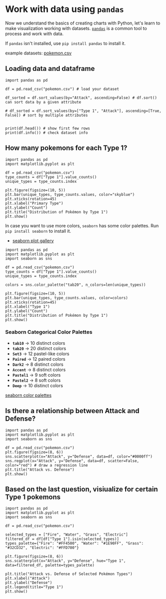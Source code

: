 # Work with data using `pandas`
Now we understand the basics of creating charts with Python, let's learn to make visualization working with datasets. [`pandas`](https://pandas.pydata.org/docs/index.html) is a common tool to process and work with data.

If `pandas` isn't installed, use `pip install pandas` to install it.

example datasets: [pokemon.csv](https://gist.github.com/armgilles/194bcff35001e7eb53a2a8b441e8b2c6#file-pokemon-csv)

## Loading data and dataframe
```
import pandas as pd

df = pd.read_csv("pokemon.csv") # load your dataset

df_sorted = df.sort_values(by="Attack", ascending=False) # df.sort() can sort data by a given attribute

# df_sorted = df.sort_values(by=["Type 1", "Attack"], ascending=[True, False]) # sort by multiple attributes


print(df.head()) # show first few rows
print(df.info()) # check dataset info
```

## How many pokemons for each Type 1?
```
import pandas as pd
import matplotlib.pyplot as plt

df = pd.read_csv("pokemon.csv")
type_counts = df["Type 1"].value_counts()
unique_types = type_counts.index

plt.figure(figsize=(10, 5))
plt.bar(unique_types, type_counts.values, color="skyblue")
plt.xticks(rotation=45)
plt.xlabel("Primary Type")
plt.ylabel("Count")
plt.title("Distribution of Pokémon by Type 1")
plt.show()
```

In case you want to use more colors, `seaborn` has some color palettes. Run `pip install seaborn` to install it.
- [seaborn plot gallery](https://seaborn.pydata.org/examples/index.html) 

```
import pandas as pd
import matplotlib.pyplot as plt
import seaborn as sns  

df = pd.read_csv("pokemon.csv")
type_counts = df["Type 1"].value_counts()
unique_types = type_counts.index 

colors = sns.color_palette("tab20", n_colors=len(unique_types)) 

plt.figure(figsize=(10, 5))
plt.bar(unique_types, type_counts.values, color=colors)
plt.xticks(rotation=45)
plt.xlabel("Type 1")
plt.ylabel("Count")
plt.title("Distribution of Pokémon by Type 1")
plt.show()
```

### Seaborn Categorical Color Palettes
- **`tab10`** → 10 distinct colors  
- **`tab20`** → 20 distinct colors  
- **`Set3`** → 12 pastel-like colors  
- **`Paired`** → 12 paired colors  
- **`Dark2`** → 8 distinct colors  
- **`Accent`** → 8 distinct colors  
- **`Pastel1`** → 9 soft colors  
- **`Pastel2`** → 8 soft colors  
- **`Deep`** → 10 distinct colors 

[seaborn color palettes](https://seaborn.pydata.org/generated/seaborn.color_palette.html)

## Is there a relationship between Attack and Defense?
```
import pandas as pd
import matplotlib.pyplot as plt
import seaborn as sns 

df = pd.read_csv("pokemon.csv")
plt.figure(figsize=(8, 6))
sns.scatterplot(x="Attack", y="Defense", data=df, color="#0000ff") 
sns.regplot(x="Attack", y="Defense", data=df, scatter=False, color="red") # draw a regression line
plt.title("Attack vs. Defense")
plt.show()
```

## Based on the last question, visiualize for certain Type 1 pokemons
```
import pandas as pd
import matplotlib.pyplot as plt
import seaborn as sns 

df = pd.read_csv("pokemon.csv")

selected_types = ["Fire", "Water", "Grass", "Electric"]
filtered_df = df[df["Type 1"].isin(selected_types)]
types_palette={"Fire": "#FF4500", "Water": "#1E90FF", "Grass": "#32CD32", "Electric": "#FFD700"}

plt.figure(figsize=(8, 6))
sns.scatterplot(x="Attack", y="Defense", hue="Type 1", data=filtered_df, palette=types_palette)

plt.title("Attack vs. Defense of Selected Pokémon Types")
plt.xlabel("Attack")
plt.ylabel("Defense")
plt.legend(title="Type 1")
plt.show()
```

